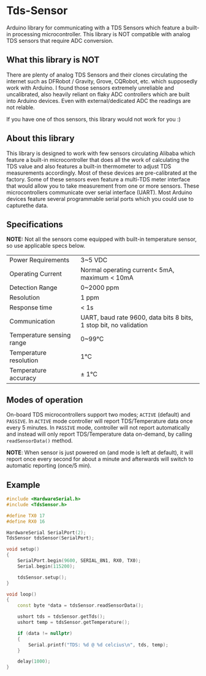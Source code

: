 # Tds-Sensor

Arduino library for communicating with a TDS Sensors which feature a built-in processing microcontroller. This library is NOT compatible with analog TDS sensors that require ADC conversion.

## What this library is NOT

There are plenty of analog TDS Sensors and their clones circulating the internet such as DFRobot / Gravity, Grove, CQRobot, etc. which supposedly work with Arduino. I found those sensors extremely unreliable and uncalibrated, also heavily reliant on flaky ADC controllers which are built into Arduino devices. Even with external/dedicated ADC the readings are not relable.

If you have one of thos sensors, this library would not work for you :)

## About this library

This library is designed to work with few sensors circulating Alibaba which feature a built-in microcontroller that does all the work of calculating the TDS value and also features a built-in thermometer to adjust TDS measurements accordingly. Most of these devices are pre-calibrated at the factory. Some of these sensors even feature a multi-TDS meter interface that would allow you to take measurement from one or more sensors. These microcontrollers communicate over serial interface (UART). Most Arduino devices feature several programmable serial ports which you could use to capturethe data.

## Specifications

**NOTE:** Not all the sensors come equipped with built-in temperature sensor, so use applicable specs below.

|        |        |
| ------ | ------ |
| Power Requirements | 3~5 VDC |
| Operating Current  | Normal operating current< 5mA, maximum < 10mA |
| Detection Range | 0~2000 ppm |
| Resolution | 1 ppm |
| Response time | \< 1s |
| Communication | UART, baud rate 9600, data bits 8 bits, 1 stop bit, no validation |
| Temperature sensing range | 0~99℃ |
| Temperature resolution | 1℃ |
| Temperature accuracy | ± 1℃ |

## Modes of operation

On-board TDS microcontrollers support two modes; `ACTIVE` (default) and `PASSIVE`. In `ACTIVE` mode controller will report TDS/Temperature data once every 5 minutes. In `PASSIVE` mode, controller will not report automatically and instead will only report TDS/Temperature data on-demand, by calling `readSensorData()` method.

**NOTE**: When sensor is just powered on (and mode is left at default), it will report once every second for about a minute and afterwards will switch to automatic reporting (once/5 min).

## Example

```c++
#include <HardwareSerial.h>
#include <TdsSensor.h>

#define TX0 17
#define RX0 16

HardwareSerial SerialPort(2);
TdsSensor tdsSensor(SerialPort);

void setup()
{
    SerialPort.begin(9600, SERIAL_8N1, RX0, TX0);
    Serial.begin(115200);

    tdsSensor.setup();
}

void loop()
{
    const byte *data = tdsSensor.readSensorData();

    ushort tds = tdsSensor.getTds();
    ushort temp = tdsSensor.getTemperature();

    if (data != nullptr)
    {
        Serial.printf("TDS: %d @ %d celcius\n", tds, temp);
    }

    delay(1000);
}

```


